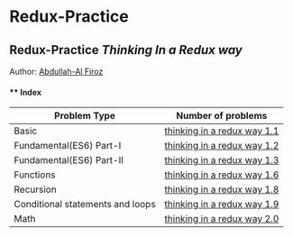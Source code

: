 # Redux-Practice
 ## Redux-Practice *Thinking In a Redux way*
Author: [Abdullah-Al Firoz](https://github.com/abdullah-al-feroz)

#### ** Index

| Problem Type                                                          | Number of problems                                           |
| --------------------------------------------------------------------- | -------------------------------------------------------------- |
| Basic | [thinking in a redux way 1.1](https://github.com/abdullah-al-feroz/JavaScript--Problem--Solve/tree/main/Basic%20150%20Problems)|
| Fundamental(ES6) Part-I  | [thinking in a redux way 1.2](https://github.com/abdullah-al-feroz/JavaScript--Problem--Solve/tree/main/Basic%20150%20Problems)|
| Fundamental(ES6) Part-II | [thinking in a redux way 1.3](https://github.com/abdullah-al-feroz/JavaScript--Problem--Solve/tree/main/Basic%20150%20Problems)|
| Functions		            | [thinking in a redux way 1.6](https://github.com/abdullah-al-feroz/JavaScript--Problem--Solve/tree/main/Basic%20150%20Problems)|
| Recursion               | [thinking in a redux way 1.8](https://github.com/abdullah-al-feroz/JavaScript--Problem--Solve/tree/main/Basic%20150%20Problems)|
| Conditional statements and loops | [thinking in a redux way 1.9](https://github.com/abdullah-al-feroz/JavaScript--Problem--Solve/tree/main/Basic%20150%20Problems)|
| Math     | [thinking in a redux way 2.0](https://github.com/abdullah-al-feroz/JavaScript--Problem--Solve/tree/main/Basic%20150%20Problems) |
